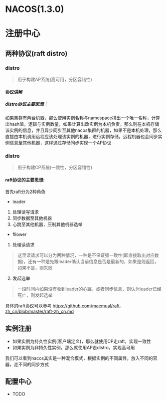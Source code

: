# NACOS(1.3.0)
# 注册中心
## 两种协议(raft distro)
### distro
> 用于构建AP系统(高可用，分区容错性)
#### 协议讲解
##### distro协议主要思想：
如果集群有两台机器，那么使用实例名称与namespace拼出一个唯一名称，计算出hash值，逻辑与实例数量，如果计算出改实例为本机负责，那么则在本机存储该实例的信息，并且异步同步至其他nacos集群的机器，如果不是本机处理，那么直接由本机调用远程应该处理该实例的机器，进行实例存储，远程机器也会同步实例信息至其他机器，这样通过存储同步实现一个AP协议
### distro
> 用于构建CP系统(一致性，分区容错性)
#### raft协议的主要思想:
首先raft分为2种角色
- leader
1. 处理读写请求
2. 同步数据至其他机器
3. 心跳至其他机器，压制其他机器选举
- fllower
1. 处理读请求
>这里读请求可以分为两种情况，一种是不保证强一致性(即直接取出对应数据)，还有一种是先跟leader确认当前信息是否是最新的，如果是则返回，如果不是，则失败
2. 发起选举
> 一段时间内如果没有收到leader的心跳，或者同步信息，则认为leader已经死亡，则发起选举

具体的raft协议可以参考 https://github.com/maemual/raft-zh_cn/blob/master/raft-zh_cn.md

## 实例注册
- 如果实例为持久性实例(客户端定义)，那么就使用CP走raft，实现一致性
- 如果实例为非持久性实例，那么就使用AP走distro，实现高可用

我们可以看到nacos其实是一种混合模式，根据实例的不同属性，放入不同的容器，走不同的同步方式

## 配置中心
 - TODO
